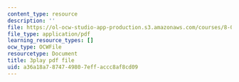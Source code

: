 ```yaml
---
content_type: resource
description: ''
file: https://ol-ocw-studio-app-production.s3.amazonaws.com/courses/8-01sc-classical-mechanics-fall-2016/a36a18a7874749807effaccc8af8cd09_1GvCIlHihEA.pdf
file_type: application/pdf
learning_resource_types: []
ocw_type: OCWFile
resourcetype: Document
title: 3play pdf file
uid: a36a18a7-8747-4980-7eff-accc8af8cd09
---
```

